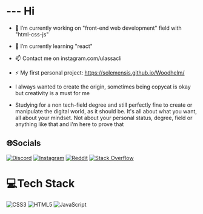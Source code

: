 # --- Hi
* 🔭 I’m currently working on "front-end web development" field with "html-css-js"
* 🌱 I’m currently learning "react"
* 📫 Contact me on instagram.com/ulassacli
* ⚡ My first personal project: https://solemensis.github.io/Woodhelm/

* I always wanted to create the origin, sometimes being copycat is okay but creativity is a must for me
* Studying for a non tech-field degree and still perfectly fine to create or manipulate the digital world, as it should be. It's all about what you want, all about your mindset. Not about your personal status, degree, field or anything like that and i'm here to prove that



## 🌐Socials
[![Discord](https://img.shields.io/badge/Discord-%237289DA.svg?logo=discord&logoColor=white)](https://discord.com/channels/Solemensis#5575) [![Instagram](https://img.shields.io/badge/Instagram-%23E4405F.svg?logo=Instagram&logoColor=white)](https://instagram.com/ulassacli) [![Reddit](https://img.shields.io/badge/Reddit-%23FF4500.svg?logo=Reddit&logoColor=white)](https://reddit.com/user/Clarityb27) [![Stack Overflow](https://img.shields.io/badge/-Stackoverflow-FE7A16?logo=stack-overflow&logoColor=white)](https://stackoverflow.com/users/17817556) 

# 💻Tech Stack
![CSS3](https://img.shields.io/badge/css3-%231572B6.svg?style=for-the-badge&logo=css3&logoColor=white) ![HTML5](https://img.shields.io/badge/html5-%23E34F26.svg?style=for-the-badge&logo=html5&logoColor=white) ![JavaScript](https://img.shields.io/badge/javascript-%23323330.svg?style=for-the-badge&logo=javascript&logoColor=%23F7DF1E)


